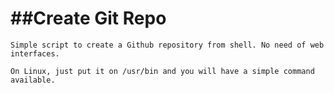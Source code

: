 ##Create Git Repo
===============
```
Simple script to create a Github repository from shell. No need of web interfaces.

On Linux, just put it on /usr/bin and you will have a simple command available.
```
